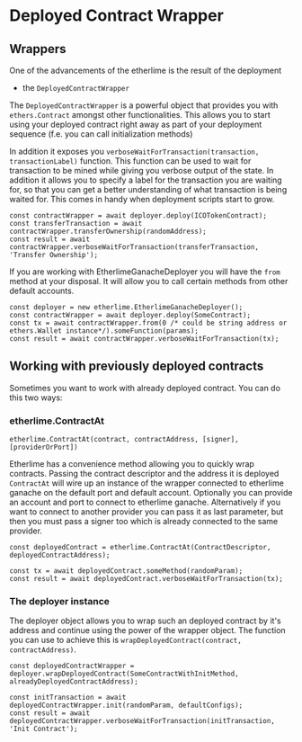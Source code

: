 # Deployed Contract Wrapper

## Wrappers

One of the advancements of the etherlime is the result of the deployment
- the `DeployedContractWrapper`

The `DeployedContractWrapper` is a powerful object that provides you
with `ethers.Contract` amongst other functionalities. This allows you to
start using your deployed contract right away as part of your deployment
sequence (f.e. you can call initialization methods)

In addition it exposes you `verboseWaitForTransaction(transaction,
transactionLabel)` function. This function can be used to wait for
transaction to be mined while giving you verbose output of the state. In
addition it allows you to specify a label for the transaction you are
waiting for, so that you can get a better understanding of what
transaction is being waited for. This comes in handy when deployment
scripts start to grow.

    const contractWrapper = await deployer.deploy(ICOTokenContract);
    const transferTransaction = await contractWrapper.transferOwnership(randomAddress);
    const result = await contractWrapper.verboseWaitForTransaction(transferTransaction, 'Transfer Ownership');

If you are working with EtherlimeGanacheDeployer you will have the
`from` method at your disposal. It will allow you to call certain
methods from other default accounts.

    const deployer = new etherlime.EtherlimeGanacheDeployer();
    const contractWrapper = await deployer.deploy(SomeContract);
    const tx = await contractWrapper.from(0 /* could be string address or ethers.Wallet instance*/).someFunction(params);
    const result = await contractWrapper.verboseWaitForTransaction(tx);

## Working with previously deployed contracts

Sometimes you want to work with already deployed contract. You can do
this two ways:

### etherlime.ContractAt

`etherlime.ContractAt(contract, contractAddress, [signer],
[providerOrPort])`

Etherlime has a convenience method allowing you to quickly wrap
contracts. Passing the contract descriptor and the address it is
deployed `ContractAt` will wire up an instance of the wrapper connected
to etherlime ganache on the default port and default account. Optionally
you can provide an account and port to connect to etherlime ganache.
Alternatively if you want to connect to another provider you can pass it
as last parameter, but then you must pass a signer too which is already
connected to the same provider.

    const deployedContract = etherlime.ContractAt(ContractDescriptor, deployedContractAddress);
    
    const tx = await deployedContract.someMethod(randomParam);
    const result = await deployedContract.verboseWaitForTransaction(tx);

### The deployer instance

The deployer object allows you to wrap such an deployed contract by it's address and continue using the
power of the wrapper object. The function you can use to achieve this is
`wrapDeployedContract(contract, contractAddress)`.

	const deployedContractWrapper = deployer.wrapDeployedContract(SomeContractWithInitMethod, alreadyDeployedContractAddress);
    
    const initTransaction = await deployedContractWrapper.init(randomParam, defaultConfigs);
    const result = await deployedContractWrapper.verboseWaitForTransaction(initTransaction, 'Init Contract');